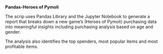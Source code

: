 **Pandas-Heroes of Pymoli**


The scrip uses Pandas Library and the Jupyter Notebook to generate a report that breaks down a new game’s (Heroes of Pymoli) purchasing data into meaningful insights including purchasing analysis based on age and gender. 

The analysis also identifies the top spenders, most popular items and most profitable items.
